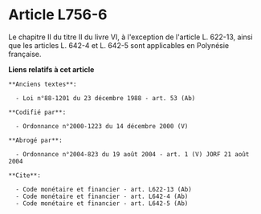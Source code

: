 # Article L756-6

Le chapitre II du titre II du livre VI, à l'exception de l'article L. 622-13, ainsi que les articles L. 642-4 et L. 642-5
sont applicables en Polynésie française.

**Liens relatifs à cet article**

	**Anciens textes**:

	  - Loi n°88-1201 du 23 décembre 1988 - art. 53 (Ab)

	**Codifié par**:

	  - Ordonnance n°2000-1223 du 14 décembre 2000 (V)

	**Abrogé par**:

	  - Ordonnance n°2004-823 du 19 août 2004 - art. 1 (V) JORF 21 août 2004

	**Cite**:

	  - Code monétaire et financier - art. L622-13 (Ab)
	  - Code monétaire et financier - art. L642-4 (Ab)
	  - Code monétaire et financier - art. L642-5 (Ab)

